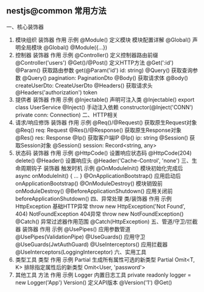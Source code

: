 ## nestjs@common 常用方法
一、核心装饰器
1. 模块组织
装饰器	作用	示例
@Module()	定义模块	模块配置详解
@Global()	声明全局模块	@Global() @Module({...})
2. 控制器
装饰器	作用	示例
@Controller()	定义控制器路由前缀	@Controller('users')
@Get()/@Post()	定义HTTP方法	@Get(':id')
@Param()	获取路由参数	get(@Param('id') id: string)
@Query()	获取查询参数	@Query() pagination: PaginationDto
@Body()	获取请求体	@Body() createUserDto: CreateUserDto
@Headers()	获取请求头	@Headers('authorization') token
3. 提供者
装饰器	作用	示例
@Injectable()	声明可注入类	@Injectable() export class UserService
@Inject()	手动注入依赖	constructor(@Inject('CONN') private conn: Connection)
二、HTTP相关
1. 请求/响应修饰
装饰器	作用	示例
@Req()/@Request()	获取原生Request对象	@Req() req: Request
@Res()/@Response()	获取原生Response对象	@Res() res: Response
@Ip()	获取客户端IP	@Ip() ip: string
@Session()	获取Session对象	@Session() session: Record<string, any>
2. 状态码
装饰器	作用	示例
@HttpCode()	设置响应状态码	@HttpCode(204) delete()
@Header()	设置响应头	@Header('Cache-Control', 'none')
三、生命周期钩子
装饰器	触发时机	示例
@OnModuleInit()	模块初始化完成后	async onModuleInit() { ... }
@OnApplicationBootstrap()	应用启动后	onApplicationBootstrap()
@OnModuleDestroy()	模块销毁前	onModuleDestroy()
@BeforeApplicationShutdown()	应用关闭前	beforeApplicationShutdown()
四、异常处理
类/装饰器	作用	示例
HttpException	基础HTTP异常	throw new HttpException('Not Found', 404)
NotFoundException	404异常	throw new NotFoundException()
@Catch()	异常过滤器作用范围	@Catch(HttpException)
五、管道/守卫/拦截器
装饰器	作用	示例
@UsePipes()	应用参数管道	@UsePipes(ValidationPipe)
@UseGuards()	应用守卫	@UseGuards(JwtAuthGuard)
@UseInterceptors()	应用拦截器	@UseInterceptors(LoggingInterceptor)
六、实用工具
1. 类型工具
类型	作用	示例
Partial<T>	生成所有属性可选的新类型	Partial<User>
Omit<T, K>	排除指定属性后的新类型	Omit<User, 'password'>
2. 其他工具
方法	作用	示例
Logger	内置日志工具	private readonly logger = new Logger('App')
Version()	定义API版本	@Version('1') @Get()
